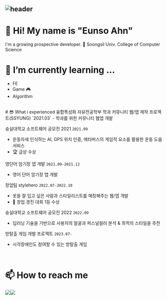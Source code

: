 
![header](https://capsule-render.vercel.app/api?type=waving&color=timeGradient&text=Welcome%20to%20EunsoA's%20GitHub%20👋&animation=twinkling&fontSize=35&fontAlignY=40&fontAlign=70&height=250)
---

# 🙂 Hi! My name is "Eunso Ahn"
I'm a growing prospective developer.
🏫 Soongsil Univ. College of Computer Science
<br>
# 🌱 I’m currently learning ...
- FE
- Game 🎮
- Algorithm
<br>
# 😎 What i experienced
융합특성화 자유전공학부 학과 커뮤니티 웹/앱 제작 프로젝트(SSYUNG) `2021.03`
- 학과를 위한 커뮤니티 웹앱 개발

숭실대학교 소프트웨어 공모전 2021 `2021.09`
- 운동자세 인식하는 AI, GPS 위치 인증, 메타버스의 게임적 요소를 활용한 운동 도움 서비스
- 🏆 금상 수상

영단어 암기장 앱 개발 `2021.09-2021.12`
- 영어 단어 암기장 앱 개발

창업팀 stylehero `2022.07-2022.10`
- 옷을 잘 입고 싶은 사람과 스타일리스트를 매칭해주는 웹/앱 개발
- 🥇 창업 경진 대회 1등 수상

숭실대학교 소프트웨어 공모전 2022 `2022.09`
- 딥러닝 기술을 기반으로 사용자의 얼굴과 퍼스널컬러 분석 & 최적의 스타일을 추천

방탈출 게임 개발 프로젝트 `2023.07-`
- 시각장애인도 참여할 수 있는 방탈출 게임
<br>

# 📫 How to reach me
<div style="display:flex; flex-direction:row;">
    <a href="https://www.instagram.com/12.6.mhz/">
        <img src="https://img.shields.io/badge/Instagram-E4405F?style=for-the-badge&logo=Instagram&logoColor=white"> 
    </a>
    <a href="mailto:eunsoa0310@gmail.com">
        <img src="https://img.shields.io/badge/Gmail-EA4335?style=for-the-badge&logo=Gmail&logoColor=white"> 
    </a>
</div><br>

<!--
**eunsoA/eunsoA** is a ✨ _special_ ✨ repository because its `README.md` (this file) appears on your GitHub profile.

Here are some ideas to get you started:

- 🔭 I’m currently working on ...
- 🌱 I’m currently learning ...
- 👯 I’m looking to collaborate on ...
- 🤔 I’m looking for help with ...
- 💬 Ask me about ...
- 📫 How to reach me: ...
- 😄 Pronouns: ...
- ⚡ Fun fact: ...
-->
